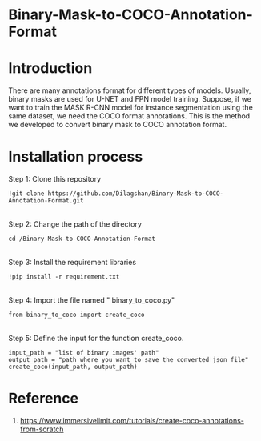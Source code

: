 # Binary-Mask-to-COCO-Annotation-Format

# Introduction

There are many annotations format for different types of models. Usually, binary masks are used for U-NET and FPN model training. Suppose, if we want to train the MASK R-CNN model for instance segmentation using the same dataset, we need the COCO format annotations. This is the method we developed to convert binary mask to COCO annotation format.

# Installation process

Step 1: Clone this repository
```
!git clone https://github.com/Dilagshan/Binary-Mask-to-COCO-Annotation-Format.git
```
<br> Step 2: Change the path of the directory
```
cd /Binary-Mask-to-COCO-Annotation-Format
```
<br> Step 3: Install the requirement libraries 
```
!pip install -r requirement.txt
```
<br> Step 4: Import the file named " binary_to_coco.py"
```
from binary_to_coco import create_coco
```
<br> Step 5: Define the input for the function create_coco.
```
input_path = "list of binary images' path"
output_path = "path where you want to save the converted json file"
create_coco(input_path, output_path)
```

# Reference
1. https://www.immersivelimit.com/tutorials/create-coco-annotations-from-scratch
